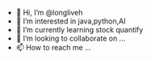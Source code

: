 - 👋 Hi, I’m @longliveh
- 👀 I’m interested in java,python,AI
- 🌱 I’m currently learning stock quantify
- 💞️ I’m looking to collaborate on ...
- 📫 How to reach me ...

<!---
longliveh/longliveh is a ✨ special ✨ repository because its `README.md` (this file) appears on your GitHub profile.
You can click the Preview link to take a look at your changes.
--->
